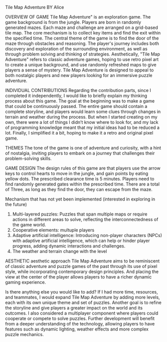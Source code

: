 Tile Map Adventure
BY Alice

OVERVIEW OF GAME
Tile Map Adventure" is an exploration game. The game background is from the jungle. Players are born in randomly generated mazes. Each maze and challenge are arranged on a grid-based tile map. The core mechanism is to collect key items and find the exit within the specified time. The central theme of the game is to find the door of the maze through obstacles and reasoning. The player's journey includes both discovery and exploration of the surrounding environment, as well as through problem solving and thinking of strategies. Aesthetically, "Tile Map Adventure" refers to classic adventure games, hoping to use retro pixel art to create a unique background, and use randomly refreshed maps to give players a sense of mystery. Tile Map Adventure is designed to appeal to both nostalgic players and new players looking for an immersive puzzle adventure. 

INDIVIDUAL CONTRIBUTIONS
Regarding the contribution parts, since I completed it independently, I would like to briefly explain my thinking process about this game. The goal at the beginning was to make a game that could be continuously passed. The entire game should contain a complete storyline, and players would learn some clues through changes in terrain and weather during the process. But when I started creating on my own, there were a lot of things I didn’t know where to look for, and my lack of programming knowledge meant that my initial ideas had to be reduced a lot. Finally, I simplified it a bit, hoping to make it a retro and original pixel game.

THEMES
The tone of the game is one of adventure and curiosity, with a hint of nostalgia, inviting players to embark on a journey that challenges their problem-solving skills.

GAME DESIGN
The design rules of this game are that players use the arrow keys to control hearts to move in the jungle, and gain points by eating yellow dots. The prescribed clearance time is 5 minutes. Players need to find randomly generated gates within the prescribed time. There are a total of Three, as long as they find the door, they can escape from the maze.

Mechanism that has not yet been implemented (interested in exploring in the future)
1. Multi-layered puzzles: Puzzles that span multiple maps or require actions in different areas to solve, reflecting the interconnectedness of the game world.
2. Cooperative elements: multuple players
3. Adaptive artificial intelligence: Introducing non-player characters (NPCs) with adaptive artificial intelligence, which can help or hinder player progress, adding dynamic interactions and challenges.
4. The weather and terrain change with the level

AESTHETIC
aesthetic approach
Tile Map Adventure aims to be reminiscent of classic adventure and puzzle games of the past through its use of pixel style, while incorporating contemporary design principles. And placing the view at the center of the player allows players to have a richer dynamic gaming experience. 

Is there anything else you would like to add?
If I had more time, resources, and teammates, I would expand Tile Map Adventure by adding more levels, each with its own unique theme and set of puzzles. Another goal is to refine the storyline and give players a greater impact on the world and its outcomes. I also considered a multiplayer component where players could cooperate or compete to solve puzzles. Further development will benefit from a deeper understanding of the technology, allowing players to have features such as dynamic lighting, weather effects and more complex puzzle mechanics.